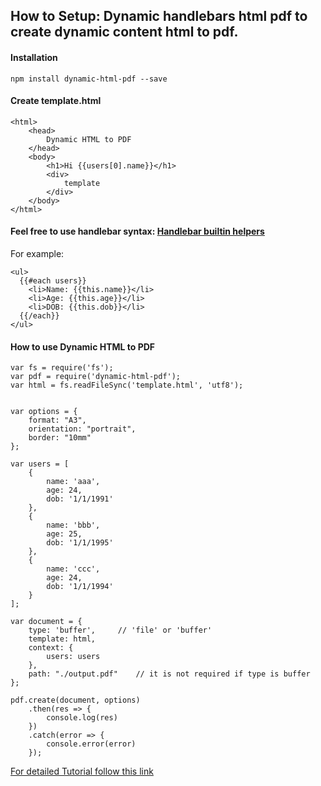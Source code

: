 ## How to Setup: Dynamic handlebars html pdf to create dynamic content html to pdf.

#### Installation

```
npm install dynamic-html-pdf --save

```
#### Create template.html

```
<html>
    <head>
        Dynamic HTML to PDF
    </head>
    <body>
        <h1>Hi {{users[0].name}}</h1>
        <div>
            template
        </div>
    </body>
</html>

```
#### Feel free to use handlebar syntax: [Handlebar builtin helpers](http://handlebarsjs.com/builtin_helpers.html)

For example:
```
<ul>
  {{#each users}}
    <li>Name: {{this.name}}</li>
    <li>Age: {{this.age}}</li>
    <li>DOB: {{this.dob}}</li>
  {{/each}}
</ul>
```

#### How to use Dynamic HTML to PDF

```
var fs = require('fs');
var pdf = require('dynamic-html-pdf');
var html = fs.readFileSync('template.html', 'utf8');


var options = {
    format: "A3",
    orientation: "portrait",
    border: "10mm"
};

var users = [
    {
        name: 'aaa',
        age: 24,
        dob: '1/1/1991'
    },
    {
        name: 'bbb',
        age: 25,
        dob: '1/1/1995'
    },
    {
        name: 'ccc',
        age: 24,
        dob: '1/1/1994'
    }
];

var document = {
    type: 'buffer',     // 'file' or 'buffer'
    template: html,
    context: {
        users: users
    },
    path: "./output.pdf"    // it is not required if type is buffer
};

pdf.create(document, options)
    .then(res => {
        console.log(res)
    })
    .catch(error => {
        console.error(error)
    });
```

[For detailed Tutorial follow this link](http://www.thenextfact.com/convert-html-pdf-node-js-express-js-using-dynamic-html-pdf-3-steps/)